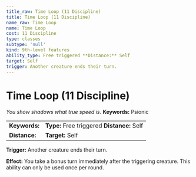 ```yaml
---
title_raw: Time Loop (11 Discipline)
title: Time Loop (11 Discipline)
name_raw: Time Loop
name: Time Loop
cost: 11 Discipline
type: classes
subtype: 'null'
kind: 9th-level features
ability_type: Free triggered **Distance:** Self
target: Self
trigger: Another creature ends their turn.
---
```


# Time Loop (11 Discipline)

*You show shadows what true speed is.* **Keywords:** Psionic

|               |                                             |
| :------------ | :------------------------------------------ |
| **Keywords:** | **Type:** Free triggered **Distance:** Self |
| **Distance:** | **Target:** Self                            |

**Trigger:** Another creature ends their turn.

**Effect:** You take a bonus turn immediately after the triggering creature. This ability can only be used once per round.
